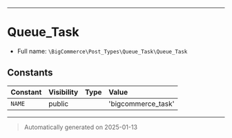 ***

# Queue_Task





* Full name: `\BigCommerce\Post_Types\Queue_Task\Queue_Task`


## Constants

| Constant | Visibility | Type | Value |
|:---------|:-----------|:-----|:------|
|`NAME`|public| |&#039;bigcommerce_task&#039;|




***
> Automatically generated on 2025-01-13
